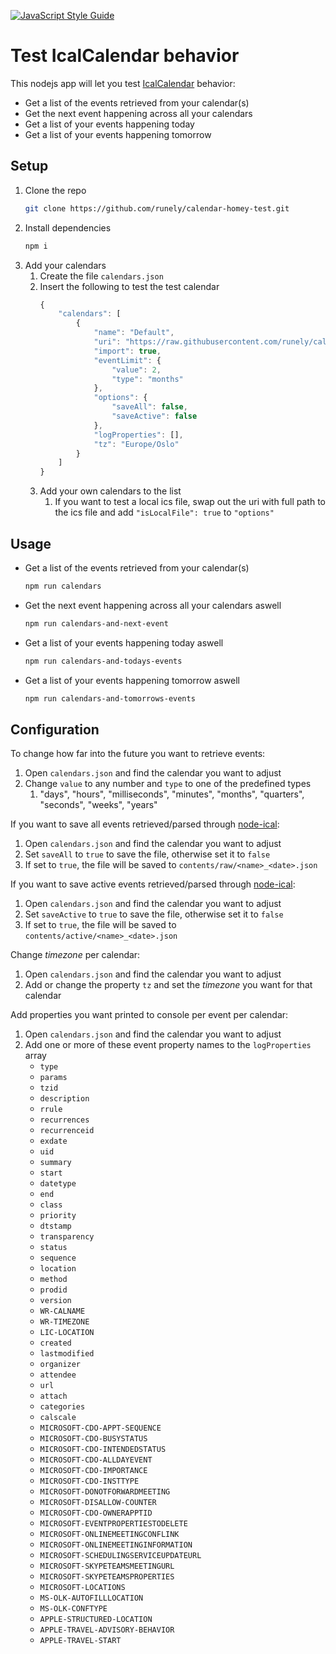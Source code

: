 ﻿[![JavaScript Style Guide](https://img.shields.io/badge/code_style-standard-brightgreen.svg)](https://standardjs.com)

# Test IcalCalendar behavior

This nodejs app will let you test [IcalCalendar](https://github.com/runely/calendar-homey) behavior:

* Get a list of the events retrieved from your calendar(s)
* Get the next event happening across all your calendars
* Get a list of your events happening today
* Get a list of your events happening tomorrow

## Setup

1. Clone the repo
    ```bash
    git clone https://github.com/runely/calendar-homey-test.git
    ```
1. Install dependencies
    ```bash
    npm i
    ```
1. Add your calendars
    1. Create the file `calendars.json`
    1. Insert the following to test the test calendar
        ```javascript
        {
            "calendars": [
                {
                    "name": "Default",
                    "uri": "https://raw.githubusercontent.com/runely/calendar-homey-test/master/calendars/default.ics",
                    "import": true,
                    "eventLimit": {
                        "value": 2,
                        "type": "months"
                    },
                    "options": {
                        "saveAll": false,
                        "saveActive": false
                    },
                    "logProperties": [],
                    "tz": "Europe/Oslo"
                }
            ]
        }
        ```
    1. Add your own calendars to the list
        1. If you want to test a local ics file, swap out the uri with full path to the ics file and add `"isLocalFile": true` to `"options"`

## Usage

* Get a list of the events retrieved from your calendar(s)
    ```bash
    npm run calendars
    ```
* Get the next event happening across all your calendars aswell
    ```bash
    npm run calendars-and-next-event
    ```
* Get a list of your events happening today aswell
    ```bash
    npm run calendars-and-todays-events
    ```
* Get a list of your events happening tomorrow aswell
    ```bash
    npm run calendars-and-tomorrows-events
    ```

## Configuration

To change how far into the future you want to retrieve events:
1. Open `calendars.json` and find the calendar you want to adjust
1. Change `value` to any number and `type` to one of the predefined types
    1. "days", "hours", "milliseconds", "minutes", "months", "quarters", "seconds", "weeks", "years"

If you want to save all events retrieved/parsed through [node-ical](https://github.com/jens-maus/node-ical):
1. Open `calendars.json` and find the calendar you want to adjust
1. Set `saveAll` to `true` to save the file, otherwise set it to `false`
1. If set to `true`, the file will be saved to `contents/raw/<name>_<date>.json`

If you want to save active events retrieved/parsed through [node-ical](https://github.com/jens-maus/node-ical):
1. Open `calendars.json` and find the calendar you want to adjust
1. Set `saveActive` to `true` to save the file, otherwise set it to `false`
1. If set to `true`, the file will be saved to `contents/active/<name>_<date>.json`

Change *timezone* per calendar:
1. Open `calendars.json` and find the calendar you want to adjust
1. Add or change the property `tz` and set the *timezone* you want for that calendar

Add properties you want printed to console per event per calendar:
1. Open `calendars.json` and find the calendar you want to adjust
1. Add one or more of these event property names to the `logProperties` array
    - `type`
    - `params`
    - `tzid`
    - `description`
    - `rrule`
    - `recurrences`
    - `recurrenceid`
    - `exdate`
    - `uid`
    - `summary`
    - `start`
    - `datetype`
    - `end`
    - `class`
    - `priority`
    - `dtstamp`
    - `transparency`
    - `status`
    - `sequence`
    - `location`
    - `method`
    - `prodid`
    - `version`
    - `WR-CALNAME`
    - `WR-TIMEZONE`
    - `LIC-LOCATION`
    - `created`
    - `lastmodified`
    - `organizer`
    - `attendee`
    - `url`
    - `attach`
    - `categories`
    - `calscale`
    - `MICROSOFT-CDO-APPT-SEQUENCE`
    - `MICROSOFT-CDO-BUSYSTATUS`
    - `MICROSOFT-CDO-INTENDEDSTATUS`
    - `MICROSOFT-CDO-ALLDAYEVENT`
    - `MICROSOFT-CDO-IMPORTANCE`
    - `MICROSOFT-CDO-INSTTYPE`
    - `MICROSOFT-DONOTFORWARDMEETING`
    - `MICROSOFT-DISALLOW-COUNTER`
    - `MICROSOFT-CDO-OWNERAPPTID`
    - `MICROSOFT-EVENTPROPERTIESTODELETE`
    - `MICROSOFT-ONLINEMEETINGCONFLINK`
    - `MICROSOFT-ONLINEMEETINGINFORMATION`
    - `MICROSOFT-SCHEDULINGSERVICEUPDATEURL`
    - `MICROSOFT-SKYPETEAMSMEETINGURL`
    - `MICROSOFT-SKYPETEAMSPROPERTIES`
    - `MICROSOFT-LOCATIONS`
    - `MS-OLK-AUTOFILLLOCATION`
    - `MS-OLK-CONFTYPE`
    - `APPLE-STRUCTURED-LOCATION`
    - `APPLE-TRAVEL-ADVISORY-BEHAVIOR`
    - `APPLE-TRAVEL-START`
